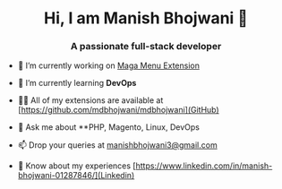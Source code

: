 <h1 align="center">Hi, I am Manish Bhojwani 👋</h1>
<h3 align="center">A passionate full-stack developer</h3>


- 🔭 I’m currently working on [Maga Menu Extension](https://github.com/mdbhojwani/mdbhojwani)

- 🌱 I’m currently learning **DevOps**

- 👨‍💻 All of my extensions are available at [https://github.com/mdbhojwani/mdbhojwani](GitHub)

- 💬 Ask me about **PHP, Magento, Linux, DevOps

- 📫 Drop your queries at [manishbhojwani3@gmail.com](manishbhojwani3@gmail.com)

- 📄 Know about my experiences [https://www.linkedin.com/in/manish-bhojwani-01287846/](Linkedin)

